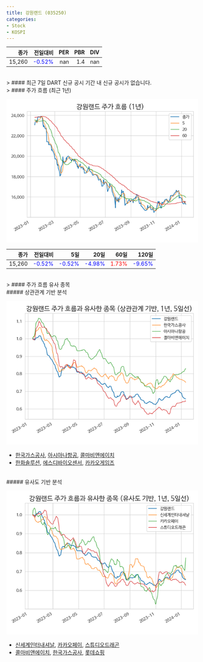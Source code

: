 ```yaml
---
title: 강원랜드 (035250)
categories:
- Stock
- KOSPI
---
```


|종가|전일대비|PER|PBR|DIV|
|---:|-------:|--:|--:|--:|
|15,260|<span style="color: blue">-0.52%</span>|nan|1.4|nan|

<!-- more -->

<br>
> #### 최근 7일 DART 신규 공시
기간 내 신규 공시가 없습니다.

<br>
> #### 주가 흐름 (최근 1년)

![035250](/assets/images/stock/035250.png)

|종가|전일대비|5일|20일|60일|120일|
|---:|-------:|--:|---:|---:|----:|
|15,260|<span style="color: blue">-0.52%</span>|<span style="color: blue">-0.52%</span>|<span style="color: blue">-4.98%</span>|<span style="color: red">1.73%</span>|<span style="color: blue">-9.65%</span>|

<br>
> #### 주가 흐름 유사 종목

<br>
##### 상관관계 기반 분석

![035250](/assets/images/stock/035250_corr.png)
- [한국가스공사](/036460/), [아시아나항공](/020560/), [콜마비앤에이치](/200130/)
- [한화솔루션](/009830/), [에스디바이오센서](/137310/), [카카오게임즈](/293490/)

<br>
##### 유사도 기반 분석

![035250](/assets/images/stock/035250_sim.png)
- [신세계인터내셔날](/031430/), [카카오페이](/377300/), [스튜디오드래곤](/253450/)
- [콜마비앤에이치](/200130/), [한국가스공사](/036460/), [롯데쇼핑](/023530/)
